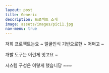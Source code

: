 ```yaml
---
layout: post
title: Generic
description: 프로젝트 소개 
image: assets/images/pic11.jpg
nav-menu: true
---
```


저희 프로젝트는요 ~ 얼굴인식 기반으로한 ~ 어쩌고 ~ 

개발 도구는 이런게 잇고요 ~

시스템 구성은 이렇게 했습니당 ~~~
